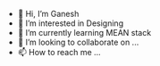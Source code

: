 - 👋 Hi, I’m Ganesh
- 👀 I’m interested in Designing
- 🌱 I’m currently learning MEAN stack    
- 💞️ I’m looking to collaborate on ...
- 📫 How to reach me ...

<!---
ganesh1375/ganesh1375 is a ✨ special ✨ repository because its `README.md` (this file) appears on your GitHub profile.
You can click the Preview link to take a look at your changes.
--->
